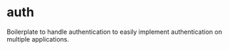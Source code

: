 # auth
Boilerplate to handle authentication to easily implement authentication on multiple applications.
